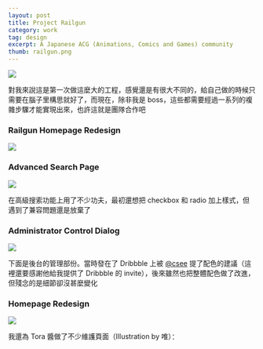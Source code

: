 ```yaml
---
layout: post
title: Project Railgun
category: work
tag: design
excerpt: A Japanese ACG (Animations, Comics and Games) community
thumb: railgun.png
---
```


<p><img src="{{ site.file }}/railgun-logo.png"></p>

<div class=txt>
	<p lang=zh>對我來說這是第一次做這麼大的工程，感覺還是有很大不同的，給自己做的時候只需要在腦子里構思就好了，而現在，除非我是 boss，這些都需要經過一系列的複雜步驟才能實現出來，也許這就是團隊合作吧</p>
</div>

<div class=txt>
  <h3>Railgun Homepage Redesign</h3>
</div>
<p class=browser><img src="{{ site.file }}/railgun.png"></p>

<div class=txt>
  <h3>Advanced Search Page</h3>
</div>
<p class=browser><img src="{{ site.file }}/railgun-search-large.png"></p>
<div class=txt>
	<p lang=zh>在高級搜索功能上用了不少功夫，最初還想把 checkbox 和 radio 加上樣式，但遇到了兼容問題還是放棄了</p>
</div>

<div class=txt>
  <h3>Administrator Control Dialog</h3>
</div>
<p class=browser><img src="{{ site.file }}/railgun-tag-large.png"></p>
<div class=txt>
  <p lang=zh>下面是後台的管理部份。當時發在了 Dribbble 上被 <a href="http://twitter.com/csee" title="">@csee</a> 提了配色的建議（這裡還要感謝他給我提供了 Dribbble 的 invite），後來雖然也把整體配色做了改進，但殘念的是細節卻沒甚麼變化</p>
</div>

<div class=txt>
  <h3>Homepage Redesign</h3>
</div>
<p class=browser><img src="{{ site.file }}/railgun-error-large.png"></p>
<div class=txt>
  <p lang=zh>我還為 Tora 醬做了不少維護頁面（Illustration by 唯）：</p>
</div>